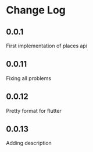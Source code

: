# Change Log

## 0.0.1
First implementation of places api

## 0.0.11
Fixing all problems

## 0.0.12
Pretty format for flutter

## 0.0.13
Adding description